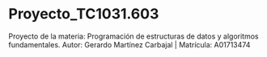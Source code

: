 # Proyecto_TC1031.603
Proyecto de la materia: Programación de estructuras de datos y algoritmos fundamentales.
Autor: Gerardo Martínez Carbajal | Matrícula: A01713474
